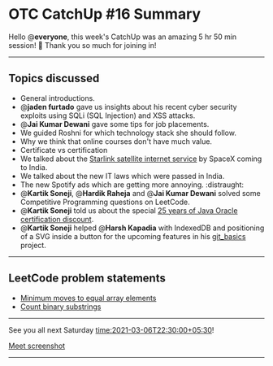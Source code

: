 # OTC CatchUp #16 Summary

Hello @**everyone**, this week's CatchUp was an amazing 5 hr 50 min session! :tada: 
Thank you so much for joining in!

---

## Topics discussed

- General introductions.
- @**jaden furtado** gave us insights about his recent cyber security exploits using SQLi (SQL Injection) and XSS attacks.
- @**Jai Kumar Dewani**  gave some tips for job placements.
- We guided Roshni for which technology stack she should follow.
- Why we think that online courses don't have much value.
- Certificate vs certification
- We talked about the [Starlink satellite internet service](https://www.starlink.com/) by SpaceX coming to India.
- We talked about the new IT laws which were passed in India.
- The new Spotify ads which are getting more annoying. :distraught:
- @**Kartik Soneji**, @**Hardik Raheja** and @**Jai Kumar Dewani**  solved some Competitive Programming questions on LeetCode.
- @**Kartik Soneji** told us about the special [25 years of Java Oracle certification discount](https://education.oracle.com/java-25th-anniversary-discount-redemption).
- @**Kartik Soneji** helped @**Harsh Kapadia** with IndexedDB and positioning of a SVG inside a button for the upcoming features in his [git_basics](https://harshkapadia2.github.io/git_basics/) project.

---

## LeetCode problem statements

- [Minimum moves to equal array elements](https://leetcode.com/problems/minimum-moves-to-equal-array-elements)
- [Count binary substrings](https://leetcode.com/problems/count-binary-substrings/)

---

See you all next Saturday <time:2021-03-06T22:30:00+05:30>!

[Meet screenshot](/user_uploads/29573/_p5tle8eqa-gEELUCYPZBDvg/Screenshot-93.png)

---